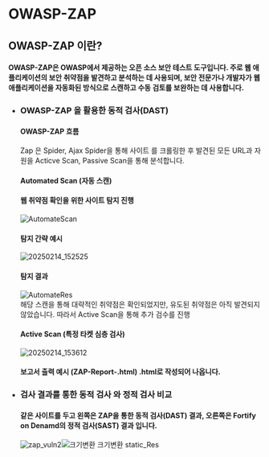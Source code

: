 # OWASP-ZAP
## OWASP-ZAP 이란?
#### OWASP-ZAP은 OWASP에서 제공하는 오픈 소스 보안 테스트 도구입니다. 주로 웹 애플리케이션의 보안 취약점을 발견하고 분석하는 데 사용되며, 보안 전문가나 개발자가 웹 애플리케이션을 자동화된 방식으로 스캔하고 수동 검토를 보완하는 데 사용합니다. 

- ### OWASP-ZAP 을 활용한 동적 검사(DAST)
  #### OWASP-ZAP 흐름
  Zap 은 Spider, Ajax Spider을 통해 사이트 를 크롤링한 후 발견된 모든 URL과 자원을 Acticve Scan, Passive Scan을 통해 분석합니다.
  #### Automated Scan (자동 스캔)
  #### 웹 취약점 확인을 위한 사이트 탐지 진행
  ![AutomateScan](https://github.com/user-attachments/assets/4f18c675-bf21-4faa-ab8c-42207c25185a)
  #### 탐지 간략 예시
  ![20250214_152525](https://github.com/user-attachments/assets/99bd5a0a-5748-4b55-bc9f-edd09443c1ca)
  #### 탐지 결과 
  ![AutomateRes](https://github.com/user-attachments/assets/e21e60fd-12a7-408c-9dde-29d3fd019255)  
  해당 스캔을 통해 대략적인 취약점은 확인되었지만, 유도된 취약점은 아직 발견되지 않았습니다. 따라서 Active Scan을 통해 추가 검수를 진행
  #### Active Scan (특정 타켓 심층 검사)
  ![20250214_153612](https://github.com/user-attachments/assets/51264f24-df93-4ede-bb08-d4d75baf3a77)
  #### 보고서 출력 예시 (ZAP-Report-.html) .html로 작성되어 나옵니다.
 - ### 검사 결과를 통한 동적 검사 와 정적 검사 비교
   #### 같은 사이트를 두고 왼쪽은 ZAP을 통한 동적 검사(DAST) 결과, 오른쪽은 Fortify on Denamd의 정적 검사(SAST) 결과 입니다.
   ![zap_vuln2](https://github.com/user-attachments/assets/80bc8d85-5d8b-498b-8dbd-a4bb18c991e3)![크기변환 크기변환 static_Res](https://github.com/user-attachments/assets/8ef7cb38-21d4-4096-951a-c554a1697761)




 



  
  

